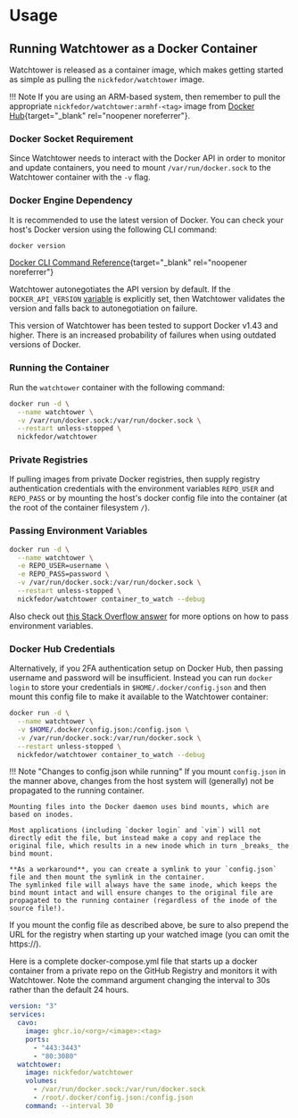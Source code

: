 # Usage

<!-- TODO: Continue editing this page, as it's in dire need of an overhaul -->

## Running Watchtower as a Docker Container

Watchtower is released as a container image, which makes getting started as simple as pulling the `nickfedor/watchtower` image.

!!! Note
    If you are using an ARM-based system, then remember to pull the appropriate `nickfedor/watchtower:armhf-<tag>` image from [Docker Hub](https://hub.docker.com/r/nickfedor/watchtower/tags/){target="_blank" rel="noopener noreferrer"}.

### Docker Socket Requirement

Since Watchtower needs to interact with the Docker API in order to monitor and update containers, you need to mount `/var/run/docker.sock` to the Watchtower container with the `-v` flag.

### Docker Engine Dependency

It is recommended to use the latest version of Docker. You can check your host's Docker version using the following CLI command:

```bash
docker version
```

[Docker CLI Command Reference](https://docs.docker.com/reference/cli/docker/version/){target="_blank" rel="noopener noreferrer"}

Watchtower autonegotiates the API version by default.
If the `DOCKER_API_VERSION` [variable](../../configuration/arguments/index.md#docker_api_version) is explicitly set, then Watchtower validates the version and falls back to autonegotiation on failure.

This version of Watchtower has been tested to support Docker v1.43 and higher.
There is an increased probability of failures when using outdated versions of Docker.

### Running the Container

Run the `watchtower` container with the following command:

```bash
docker run -d \
  --name watchtower \
  -v /var/run/docker.sock:/var/run/docker.sock \
  --restart unless-stopped \
  nickfedor/watchtower
```

### Private Registries

If pulling images from private Docker registries, then supply registry authentication credentials with the environment variables `REPO_USER` and `REPO_PASS`
or by mounting the host's docker config file into the container (at the root of the container filesystem `/`).

### Passing Environment Variables

```bash
docker run -d \
  --name watchtower \
  -e REPO_USER=username \
  -e REPO_PASS=password \
  -v /var/run/docker.sock:/var/run/docker.sock \
  --restart unless-stopped \
  nickfedor/watchtower container_to_watch --debug
```

Also check out [this Stack Overflow answer](https://stackoverflow.com/a/30494145/7872793) for more options on how to pass environment variables.

### Docker Hub Credentials

Alternatively, if you 2FA authentication setup on Docker Hub, then passing username and password will be insufficient.
Instead you can run `docker login` to store your credentials in `$HOME/.docker/config.json` and then mount this config file to make it available to the Watchtower container:

```bash
docker run -d \
  --name watchtower \
  -v $HOME/.docker/config.json:/config.json \
  -v /var/run/docker.sock:/var/run/docker.sock \
  --restart unless-stopped \
  nickfedor/watchtower container_to_watch --debug
```

!!! Note "Changes to config.json while running"
    If you mount `config.json` in the manner above, changes from the host system will (generally) not be propagated to the running container.

    Mounting files into the Docker daemon uses bind mounts, which are based on inodes.

    Most applications (including `docker login` and `vim`) will not directly edit the file, but instead make a copy and replace the original file, which results in a new inode which in turn _breaks_ the bind mount.

    **As a workaround**, you can create a symlink to your `config.json` file and then mount the symlink in the container.
    The symlinked file will always have the same inode, which keeps the bind mount intact and will ensure changes to the original file are propagated to the running container (regardless of the inode of the source file!).

If you mount the config file as described above, be sure to also prepend the URL for the registry when starting up your watched image (you can omit the https://).

Here is a complete docker-compose.yml file that starts up a docker container from a private repo on the GitHub Registry and monitors it with Watchtower.
Note the command argument changing the interval to 30s rather than the default 24 hours.

```yaml
version: "3"
services:
  cavo:
    image: ghcr.io/<org>/<image>:<tag>
    ports:
      - "443:3443"
      - "80:3080"
  watchtower:
    image: nickfedor/watchtower
    volumes:
      - /var/run/docker.sock:/var/run/docker.sock
      - /root/.docker/config.json:/config.json
    command: --interval 30
```
